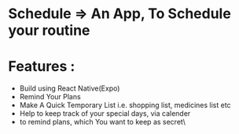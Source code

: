 # Schedule => An App, To Schedule your routine
# Features :
   * Build using React Native(Expo)
   * Remind Your Plans
   * Make A Quick Temporary List i.e. shopping list, medicines list etc
   * Help to keep track of your special days, via calender
   * to remind plans, which You want to keep as secret\

